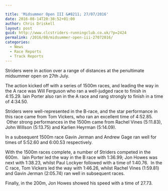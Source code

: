 ```yaml
---

title: 'Midsummer Open III &#8211; 27/07/2016'
date: 2016-08-14T20:38:52+01:00
author: Chris Driskell
layout: post
guid: http://www.clcstriders-runningclub.co.uk/?p=2424
permalink: /2016/08/midsummer-open-iii-27072016/
categories:
  - News
  - Race Reports
  - Track Reports
---
```

Striders were in action over a range of distances at the penultimate midsummer open on 27th July.

The action kicked off with a series of 1500m races, and leading the way in the A race was Will Ferguson who ran a well-judged race to finish in 4:15.29. Iain Porter also ran in the A race and rang strongly to finish in a time of 4:34.50.

Striders were well-represented in the B-race, and the star performance in this race came from Tom Vickers, who ran an excellent time of 4:52.85.  Other strong performances in the 1500m came from Rachel Vines (5:11.83), John Willson (5:13.75) and Karlien Heyrman (5:14.09).

In a subsequent 1500m race Gavin Jerman and Andrew Gage ran well for times of 5:52.60 and 6:00.53 respectively.

With the 1500m races complete, a number of Striders competed in the 600m.   Iain Porter led the way in the B race with 1:36.99; Jon Howes was next with 1:38.23, whilst Paul Lockyer followed with a time of 1:40.76.  In the C race, Tom Vickers led the way with 1:46.26, whilst Rachel Vines (1:59.81) and Gavin Jerman (2:05.74) ran well in subsequent races.

Finally, in the 200m, Jon Howes showed his speed with a time of 27.73.

&nbsp;